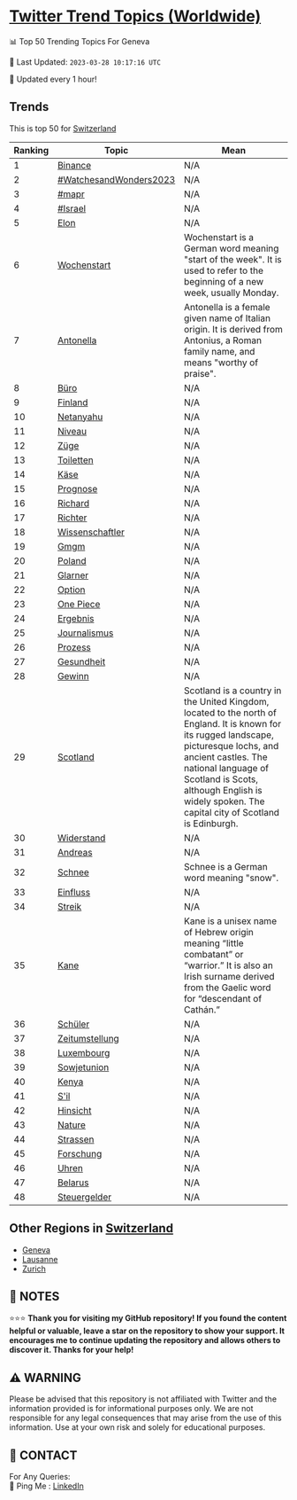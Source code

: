[Twitter Trend Topics (Worldwide)](https://github.com/ErcinDedeoglu/Twitter-Trend-Topics)
==========


📊 Top 50 Trending Topics For Geneva

📆 Last Updated: `2023-03-28 10:17:16 UTC`

🔧 Updated every 1 hour!


## Trends

This is top 50 for [Switzerland](</Switzerland>)

| Ranking | Topic | Mean |
| ------- | ------------ | ------------ |
| 1 | [Binance](http://twitter.com/search?q=Binance) | N/A |
| 2 | [#WatchesandWonders2023](http://twitter.com/search?q=%23WatchesandWonders2023) | N/A |
| 3 | [#mapr](http://twitter.com/search?q=%23mapr) | N/A |
| 4 | [#Israel](http://twitter.com/search?q=%23Israel) | N/A |
| 5 | [Elon](http://twitter.com/search?q=Elon) | N/A |
| 6 | [Wochenstart](http://twitter.com/search?q=Wochenstart) | Wochenstart is a German word meaning "start of the week". It is used to refer to the beginning of a new week, usually Monday. |
| 7 | [Antonella](http://twitter.com/search?q=Antonella) | Antonella is a female given name of Italian origin. It is derived from Antonius, a Roman family name, and means "worthy of praise". |
| 8 | [Büro](http://twitter.com/search?q=B%c3%bcro) | N/A |
| 9 | [Finland](http://twitter.com/search?q=Finland) | N/A |
| 10 | [Netanyahu](http://twitter.com/search?q=Netanyahu) | N/A |
| 11 | [Niveau](http://twitter.com/search?q=Niveau) | N/A |
| 12 | [Züge](http://twitter.com/search?q=Z%c3%bcge) | N/A |
| 13 | [Toiletten](http://twitter.com/search?q=Toiletten) | N/A |
| 14 | [Käse](http://twitter.com/search?q=K%c3%a4se) | N/A |
| 15 | [Prognose](http://twitter.com/search?q=Prognose) | N/A |
| 16 | [Richard](http://twitter.com/search?q=Richard) | N/A |
| 17 | [Richter](http://twitter.com/search?q=Richter) | N/A |
| 18 | [Wissenschaftler](http://twitter.com/search?q=Wissenschaftler) | N/A |
| 19 | [Gmgm](http://twitter.com/search?q=Gmgm) | N/A |
| 20 | [Poland](http://twitter.com/search?q=Poland) | N/A |
| 21 | [Glarner](http://twitter.com/search?q=Glarner) | N/A |
| 22 | [Option](http://twitter.com/search?q=Option) | N/A |
| 23 | [One Piece](http://twitter.com/search?q=One+Piece) | N/A |
| 24 | [Ergebnis](http://twitter.com/search?q=Ergebnis) | N/A |
| 25 | [Journalismus](http://twitter.com/search?q=Journalismus) | N/A |
| 26 | [Prozess](http://twitter.com/search?q=Prozess) | N/A |
| 27 | [Gesundheit](http://twitter.com/search?q=Gesundheit) | N/A |
| 28 | [Gewinn](http://twitter.com/search?q=Gewinn) | N/A |
| 29 | [Scotland](http://twitter.com/search?q=Scotland) | Scotland is a country in the United Kingdom, located to the north of England. It is known for its rugged landscape, picturesque lochs, and ancient castles. The national language of Scotland is Scots, although English is widely spoken. The capital city of Scotland is Edinburgh. |
| 30 | [Widerstand](http://twitter.com/search?q=Widerstand) | N/A |
| 31 | [Andreas](http://twitter.com/search?q=Andreas) | N/A |
| 32 | [Schnee](http://twitter.com/search?q=Schnee) | Schnee is a German word meaning "snow". |
| 33 | [Einfluss](http://twitter.com/search?q=Einfluss) | N/A |
| 34 | [Streik](http://twitter.com/search?q=Streik) | N/A |
| 35 | [Kane](http://twitter.com/search?q=Kane) | Kane is a unisex name of Hebrew origin meaning “little combatant” or “warrior.” It is also an Irish surname derived from the Gaelic word for “descendant of Cathán.” |
| 36 | [Schüler](http://twitter.com/search?q=Sch%c3%bcler) | N/A |
| 37 | [Zeitumstellung](http://twitter.com/search?q=Zeitumstellung) | N/A |
| 38 | [Luxembourg](http://twitter.com/search?q=Luxembourg) | N/A |
| 39 | [Sowjetunion](http://twitter.com/search?q=Sowjetunion) | N/A |
| 40 | [Kenya](http://twitter.com/search?q=Kenya) | N/A |
| 41 | [S'il](http://twitter.com/search?q=S%27il) | N/A |
| 42 | [Hinsicht](http://twitter.com/search?q=Hinsicht) | N/A |
| 43 | [Nature](http://twitter.com/search?q=Nature) | N/A |
| 44 | [Strassen](http://twitter.com/search?q=Strassen) | N/A |
| 45 | [Forschung](http://twitter.com/search?q=Forschung) | N/A |
| 46 | [Uhren](http://twitter.com/search?q=Uhren) | N/A |
| 47 | [Belarus](http://twitter.com/search?q=Belarus) | N/A |
| 48 | [Steuergelder](http://twitter.com/search?q=Steuergelder) | N/A |



## Other Regions in [Switzerland](</Switzerland>)

* [Geneva](</Switzerland/Geneva.md>)
* [Lausanne](</Switzerland/Lausanne.md>)
* [Zurich](</Switzerland/Zurich.md>)



## 📝 NOTES

⭐⭐⭐ **Thank you for visiting my GitHub repository! If you found the content helpful or valuable, leave a star on the repository to show your support. It encourages me to continue updating the repository and allows others to discover it. Thanks for your help!**


## ⚠️ WARNING

Please be advised that this repository is not affiliated with Twitter and the information provided is for informational purposes only. We are not responsible for any legal consequences that may arise from the use of this information. Use at your own risk and solely for educational purposes.


## 📨 CONTACT

 For Any Queries:  
            🏓 Ping Me : [LinkedIn](https://www.linkedin.com/in/ercindedeoglu/)
